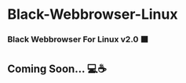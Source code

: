 <!-- Black Webbrowser For Linux -->

# Black-Webbrowser-Linux
### Black Webbrowser For Linux  v2.0 ⬛

## Coming Soon... 💻☕
<br>
